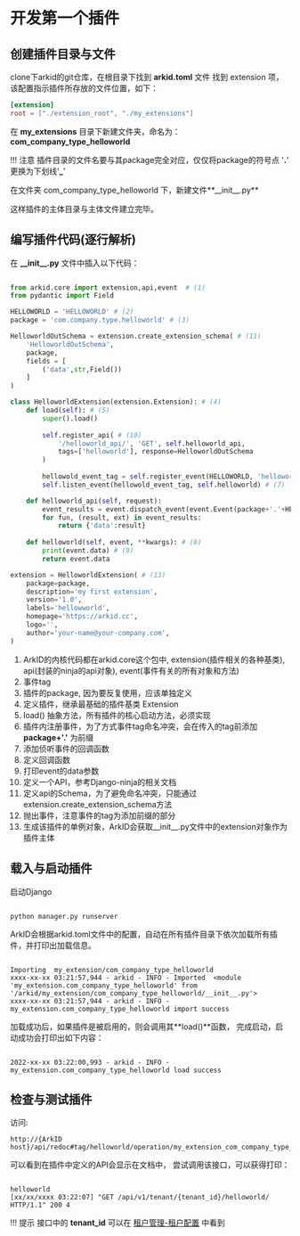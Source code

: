 # 开发第一个插件

## 创建插件目录与文件
clone下arkid的git仓库，在根目录下找到 **arkid.toml** 文件
找到 extension 项，该配置指示插件所存放的文件位置，如下：
```toml
[extension]
root = ["./extension_root", "./my_extensions"]
```

在 **my_extensions** 目录下新建文件夹，命名为：**com_company_type_helloworld**

!!! 注意
    插件目录的文件名要与其package完全对应，仅仅将package的符号点 '**.**' 更换为下划线'**_**'

在文件夹 com_company_type_helloworld 下，新建文件**\_\_init\_\_.py**

这样插件的主体目录与主体文件建立完毕。

## 编写插件代码(逐行解析)

在 **\_\_init\_\_.py** 文件中插入以下代码：

```python linenums="1"

from arkid.core import extension,api,event  # (1)
from pydantic import Field

HELLOWORLD = 'HELLOWORLD' # (2)
package = 'com.company.type.helloworld' # (3)

HelloworldOutSchema = extension.create_extension_schema( # (11)
    'HelloworldOutSchema',
    package,
    fields = [
        ('data',str,Field())
    ]
)

class HelloworldExtension(extension.Extension): # (4)
    def load(self): # (5)
        super().load()
        
        self.register_api( # (10)
            '/helloworld_api/', 'GET', self.helloworld_api, 
            tags=['helloworld'], response=HelloworldOutSchema
        )
        
        hellowold_event_tag = self.register_event(HELLOWORLD, 'helloworld') # (6)
        self.listen_event(hellowold_event_tag, self.helloworld) # (7)

    def helloworld_api(self, request):
        event_results = event.dispatch_event(event.Event(package+'.'+HELLOWORLD, tenant=None, data='helloworld')) # (12)
        for fun, (result, ext) in event_results:
            return {'data':result}
        
    def helloworld(self, event, **kwargs): # (8)
        print(event.data) # (9)
        return event.data

extension = HelloworldExtension( # (13)
    package=package,
    description='my first extension',
    version='1.0',
    labels='hellowworld',
    homepage='https://arkid.cc',
    logo='',
    author='your-name@your-company.com',
)
```

1. ArkID的内核代码都在arkid.core这个包中, extension(插件相关的各种基类), api(封装的ninja的api对象), event(事件有关的所有对象和方法)
2. 事件tag
3. 插件的package, 因为要反复使用，应该单独定义
4. 定义插件，继承最基础的插件基类 Extension
5. load() 抽象方法，所有插件的核心启动方法，必须实现
6. 插件内注册事件，为了方式事件tag命名冲突，会在传入的tag前添加 **package+'.'** 为前缀
7. 添加侦听事件的回调函数
8. 定义回调函数
9. 打印event的data参数
10. 定义一个API，参考Django-ninja的相关文档
11. 定义api的Schema，为了避免命名冲突，只能通过extension.create_extension_schema方法
12. 抛出事件，注意事件的tag为添加前缀的部分
13. 生成该插件的单例对象，ArkID会获取__init__.py文件中的extension对象作为插件主体

## 载入与启动插件

启动Django

``` shell

python manager.py runserver
```
ArkID会根据arkid.toml文件中的配置，自动在所有插件目录下依次加载所有插件，并打印出加载信息。


``` shell

Importing  my_extension/com_company_type_helloworld   
xxxx-xx-xx 03:21:57,944 - arkid - INFO - Imported  <module 'my_extension.com_company_type_helloworld' from '/arkid/my_extension/com_company_type_helloworld/__init__.py'>   
xxxx-xx-xx 03:21:57,944 - arkid - INFO - my_extension.com_company_type_helloworld import success   
```
加载成功后，如果插件是被启用的，则会调用其**load()**函数， 完成启动，启动成功会打印出如下内容：

``` shell

2022-xx-xx 03:22:00,993 - arkid - INFO - my_extension.com_company_type_helloworld load success  
```

## 检查与测试插件

访问:

``` shell
http://{ArkID host}/api/redoc#tag/helloworld/operation/my_extension_com_company_type_helloworld_helloworld
```

可以看到在插件中定义的API会显示在文档中，
尝试调用该接口，可以获得打印：
``` shell

helloworld
[xx/xx/xxxx 03:22:07] "GET /api/v1/tenant/{tenant_id}/helloworld/ HTTP/1.1" 200 4
```
!!! 提示
    接口中的 **tenant_id** 可以在 [租户管理-租户配置](/%20%20%20用户指南/用户手册/%20租户管理员/租户管理/) 中看到

